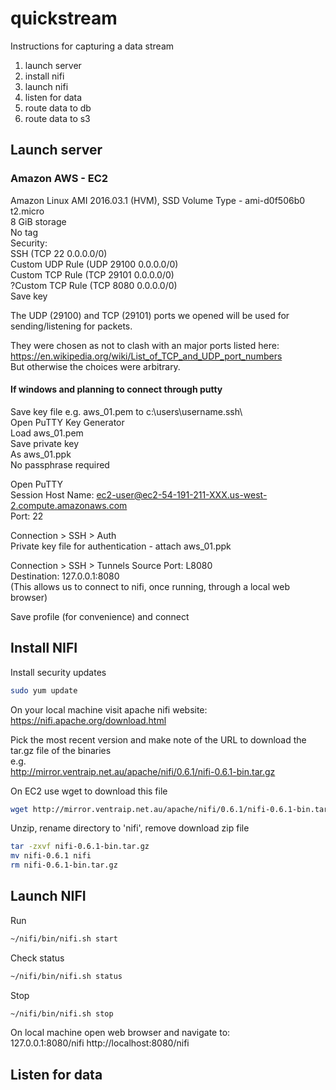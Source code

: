 # quickstream
Instructions for capturing a data stream

1. launch server  
2. install nifi  
3. launch nifi  
4. listen for data
5. route data to db  
6. route data to s3  

## Launch server

### Amazon AWS - EC2

Amazon Linux AMI 2016.03.1 (HVM), SSD Volume Type - ami-d0f506b0  
t2.micro  
8 GiB storage  
No tag  
Security:  
SSH (TCP 22 0.0.0.0/0)  
Custom UDP Rule (UDP 29100 0.0.0.0/0)  
Custom TCP Rule (TCP 29101 0.0.0.0/0)  
?Custom TCP Rule (TCP 8080 0.0.0.0/0)  
Save key  

The UDP (29100) and TCP (29101) ports we opened will be used for sending/listening for packets.

They were chosen as not to clash with an major ports listed here:  
https://en.wikipedia.org/wiki/List_of_TCP_and_UDP_port_numbers  
But otherwise the choices were arbitrary.

#### If windows and planning to connect through putty

Save key file e.g. aws_01.pem to c:\users\username\.ssh\  
Open PuTTY Key Generator  
Load aws_01.pem  
Save private key  
As aws_01.ppk  
No passphrase required  

Open PuTTY  
Session
Host Name: ec2-user@ec2-54-191-211-XXX.us-west-2.compute.amazonaws.com  
Port: 22  

Connection > SSH > Auth  
Private key file for authentication - attach aws_01.ppk  

Connection > SSH > Tunnels
Source Port: L8080   
Destination: 127.0.0.1:8080  
(This allows us to connect to nifi, once running, through a local web browser)

Save profile (for convenience) and connect

## Install NIFI

Install security updates  
```bash
sudo yum update
```

On your local machine visit apache nifi website:  
https://nifi.apache.org/download.html

Pick the most recent version and make note of the URL to download the tar.gz file of the binaries  
e.g.  
http://mirror.ventraip.net.au/apache/nifi/0.6.1/nifi-0.6.1-bin.tar.gz

On EC2 use wget to download this file  
```bash
wget http://mirror.ventraip.net.au/apache/nifi/0.6.1/nifi-0.6.1-bin.tar.gz
```

Unzip, rename directory to 'nifi', remove download zip file
```bash
tar -zxvf nifi-0.6.1-bin.tar.gz
mv nifi-0.6.1 nifi
rm nifi-0.6.1-bin.tar.gz
```

## Launch NIFI

Run
```bash
~/nifi/bin/nifi.sh start
```

Check status
```bash
~/nifi/bin/nifi.sh status
```

Stop
```bash
~/nifi/bin/nifi.sh stop
```

On local machine open web browser and navigate to:  
127.0.0.1:8080/nifi
http://localhost:8080/nifi

## Listen for data


